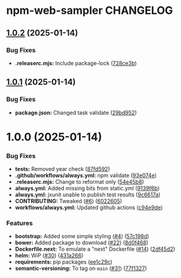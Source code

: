 # npm-web-sampler CHANGELOG

## [1.0.2](https://github.com/percebus/npm-web-sampler/compare/v1.0.1...v1.0.2) (2025-01-14)

### Bug Fixes

- **.releaserc.mjs:** Include package-lock ([728ce3b](https://github.com/percebus/npm-web-sampler/commit/728ce3b7596618970606c260afc85b612ee43956))

## [1.0.1](https://github.com/percebus/npm-web-sampler/compare/v1.0.0...v1.0.1) (2025-01-14)

### Bug Fixes

- **package.json:** Changed task validate ([29bd952](https://github.com/percebus/npm-web-sampler/commit/29bd952a223f494bb5e5a31a37bf02eeea08c96c))

# 1.0.0 (2025-01-14)

### Bug Fixes

- **tests:** Removed year check ([87fd592](https://github.com/percebus/npm-web-sampler/commit/87fd592457e6508740dd597f1bdbbea259f977b6))
- **.github/workflows/always.yml:** npm validate ([93e074e](https://github.com/percebus/npm-web-sampler/commit/93e074ee01030935a75ad2b3b143b79b31cbbcdf))
- **.releaserc.mjs:** Change to reformat only ([54e45b8](https://github.com/percebus/npm-web-sampler/commit/54e45b86ef7156e7c70a48208752e1a6b8329d86))
- **always.yml:** Added missing bits from static.yml ([9139f6b](https://github.com/percebus/npm-web-sampler/commit/9139f6b840ff135f5a217483460fadd181e19bdd))
- **always.yml:** jxunit unable to publish test results ([9c6617a](https://github.com/percebus/npm-web-sampler/commit/9c6617abb3945a6e2a3bd2c2941a72d780269efa))
- **CONTRIBUTING:** Tweaked ([#6](https://github.com/percebus/npm-web-sampler/issues/6)) ([6022605](https://github.com/percebus/npm-web-sampler/commit/60226055636fc7f39cf5e15e10ae8dae2bff57fb))
- **workflows/always.yml:** Updated github actions ([c94e9de](https://github.com/percebus/npm-web-sampler/commit/c94e9de5e217ac0c438708a12789cad745b6c87d))

### Features

- **bootstrap:** Added some simple styling ([#4](https://github.com/percebus/npm-web-sampler/issues/4)) ([57c198d](https://github.com/percebus/npm-web-sampler/commit/57c198dcada9ee93500c2597e9ca4d8e4d367238))
- **bower:** Added package to download ([#22](https://github.com/percebus/npm-web-sampler/issues/22)) ([8d0f468](https://github.com/percebus/npm-web-sampler/commit/8d0f468045ad479e61bc88f0ac8e79c4d30e9acf))
- **Dockerfile.next:** To emulate a "next" Dockerfile ([#14](https://github.com/percebus/npm-web-sampler/issues/14)) ([2df45d2](https://github.com/percebus/npm-web-sampler/commit/2df45d282e42cf4d58877505fc37f4543dc97393))
- **helm:** WiP ([#30](https://github.com/percebus/npm-web-sampler/issues/30)) ([431a266](https://github.com/percebus/npm-web-sampler/commit/431a266817a1c4a7a68fec0ac8a22d9ac4e83d86))
- **requirements:** pip packages ([ee1c29c](https://github.com/percebus/npm-web-sampler/commit/ee1c29c54029a830007a15a1d575bb466aed92a8))
- **semantic-versioning:** To tag on `main` ([#31](https://github.com/percebus/npm-web-sampler/issues/31)) ([77f1327](https://github.com/percebus/npm-web-sampler/commit/77f132731def94a0f2fc4fec407d862be9745638))
